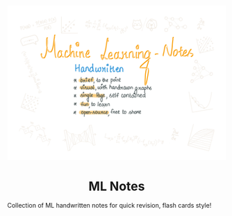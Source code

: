 ![mlnotes_handwritten](./banner.png)

<div align='center'>

# ML Notes

</div>

Collection of ML handwritten notes for quick revision, flash cards style!